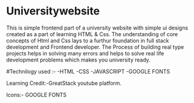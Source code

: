 # Universitywebsite
This is  simple frontend part of a university website with simple ui designs created as a part of learning HTML & Css. The understanding of core concepts of Html and Css lays to a furthur foundation in full stack development and Frontend developer.
The Process of building real type projects helps in solving many errors and helps to solve real life development problems which makes you university ready.

#Technilogy used :-
-HTML 
-CSS
-JAVASCRIPT 
-GOOGLE FONTS

Learning Credit:-GreatStack youtube platform.

Icons:- GOOGLE FONTS
